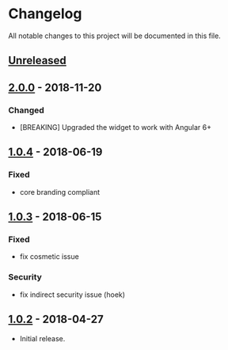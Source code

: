 # Changelog

All notable changes to this project will be documented in this file.

## [Unreleased]

<!--
"### Added" for new features.
"### Changed" for changes in existing functionality.
"### Deprecated" for soon-to-be removed features.
"### Removed" for now removed features.
"### Fixed" for any bug fixes.
"### Security" in case of vulnerabilities.
-->

## [2.0.0] - 2018-11-20

 ### Changed

 - [BREAKING] Upgraded the widget to work with Angular 6+

## [1.0.4] - 2018-06-19

### Fixed

- core branding compliant

## [1.0.3] - 2018-06-15

### Fixed

- fix cosmetic issue

### Security

- fix indirect security issue (hoek)

## [1.0.2] - 2018-04-27

- Initial release.

[Unreleased]: https://github.com/digipolisantwerp/contact-picker_widget_angular/compare/v2.0.0...HEAD
[2.0.0]: https://github.com/digipolisantwerp/contact-picker_widget_angular/compare/v1.0.4...v2.0.0
[1.0.4]: https://github.com/digipolisantwerp/contact-picker_widget_angular/compare/v1.0.3...v1.0.4
[1.0.3]: https://github.com/digipolisantwerp/contact-picker_widget_angular/compare/v1.0.2...v1.0.3
[1.0.2]: https://github.com/digipolisantwerp/contact-picker_widget_angular/compare/v0.0.1...v1.0.2
